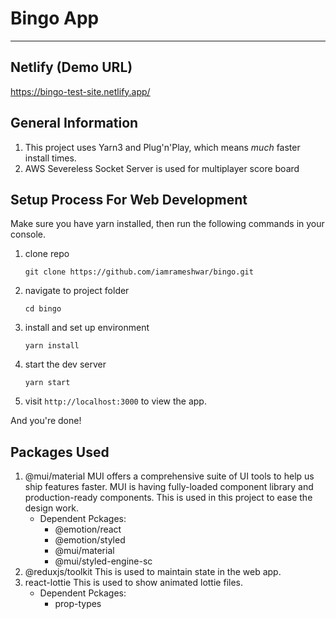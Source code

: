 # Bingo App
---
## Netlify (Demo URL)
https://bingo-test-site.netlify.app/

## General Information

1. This project uses Yarn3 and Plug'n'Play, which means *much* faster install times.
2. AWS Severeless Socket Server is used for multiplayer score board

## Setup Process For Web Development
Make sure you have yarn installed, then run the following commands in your console.

1. clone repo

   `git clone https://github.com/iamrameshwar/bingo.git`

2. navigate to project folder

   `cd bingo`
2. install and set up environment

   `yarn install`
3. start the dev server

   `yarn start`
4. visit `http://localhost:3000` to view the app.

And you're done!

## Packages Used
1. @mui/material MUI offers a comprehensive suite of UI tools to help us ship features faster. MUI is having fully-loaded component library and production-ready components. This is used in this project to ease the design work.
    - Dependent Pckages:
        - @emotion/react
        - @emotion/styled
        - @mui/material
        - @mui/styled-engine-sc
2. @reduxjs/toolkit This is used to maintain state in the web app.
3. react-lottie This is used to show animated lottie files.
    - Dependent Pckages:
        - prop-types
